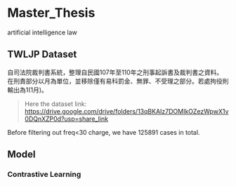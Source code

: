 # Master_Thesis
artificial intelligence law
## TWLJP Dataset
自司法院裁判書系統，整理自民國107年至110年之刑事起訴書及裁判書之資料。
在刑責部分以月為單位，並移除僅有易科罰金、無罪、不受理之部分。若處拘役則輸出為1(1月)。

> Here the dataset link: https://drive.google.com/drive/folders/13qBKAIz7DOMIkOZezWpwX1v0DQnXZP0d?usp=share_link

Before filtering out freq<30 charge, we have 125891 cases in total.


## Model
### Contrastive Learning
